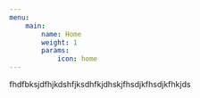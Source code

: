 ```yaml
---
menu:
    main:
        name: Home
        weight: 1
        params:
            icon: home
---
```



fhdfbksjdfhjkdshfjksdhfkjdhskjfhsdjkfhsdjkfhkjds